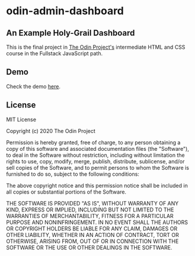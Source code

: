 # odin-admin-dashboard

## An Example Holy-Grail Dashboard

This is the final project in [The Odin Project's](https://www.theodinproject.com/dashboard) intermediate HTML and CSS course in the Fullstack JavaScript path.

## Demo

Check the demo [here](https://mathoverse100.github.io/odin-admin-dashboard/).

## License

MIT License

Copyright (c) 2020 The Odin Project

Permission is hereby granted, free of charge, to any person obtaining a copy of this software and associated documentation files (the "Software"), to deal in the Software without restriction, including without limitation the rights to use, copy, modify, merge, publish, distribute, sublicense, and/or sell copies of the Software, and to permit persons to whom the Software is furnished to do so, subject to the following conditions:

The above copyright notice and this permission notice shall be included in all copies or substantial portions of the Software.

THE SOFTWARE IS PROVIDED "AS IS", WITHOUT WARRANTY OF ANY KIND, EXPRESS OR IMPLIED, INCLUDING BUT NOT LIMITED TO THE WARRANTIES OF MERCHANTABILITY, FITNESS FOR A PARTICULAR PURPOSE AND NONINFRINGEMENT. IN NO EVENT SHALL THE AUTHORS OR COPYRIGHT HOLDERS BE LIABLE FOR ANY CLAIM, DAMAGES OR OTHER LIABILITY, WHETHER IN AN ACTION OF CONTRACT, TORT OR OTHERWISE, ARISING FROM, OUT OF OR IN CONNECTION WITH THE SOFTWARE OR THE USE OR OTHER DEALINGS IN THE SOFTWARE.